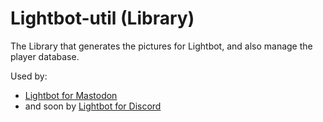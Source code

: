 # Lightbot-util (Library)
The Library that generates the pictures for Lightbot, and also manage the player database.



Used by:

* [Lightbot for Mastodon](https://github.com/narFnarF/lightbot-mastodon)
* and soon by [Lightbot for Discord](https://github.com/narFnarF/lightbot)

